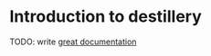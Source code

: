 # Introduction to destillery

TODO: write [great documentation](http://jacobian.org/writing/great-documentation/what-to-write/)
